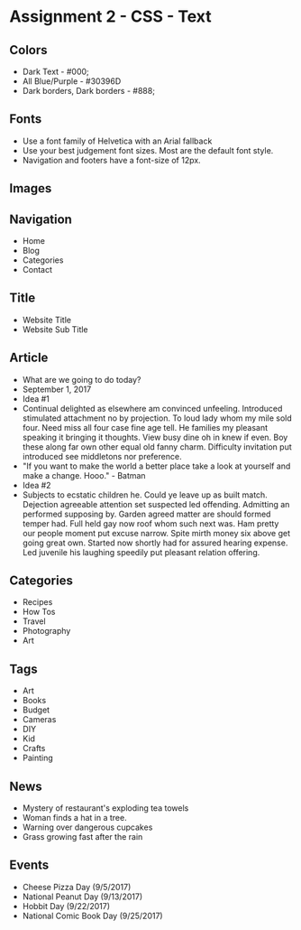 # Assignment 2 - CSS - Text

## Colors
- Dark Text - #000;
- All Blue/Purple  - #30396D
- Dark borders, Dark borders - #888;

## Fonts
- Use a font family of Helvetica with an Arial fallback
- Use your best judgement font sizes. Most are the default font style.
- Navigation and footers have a font-size of 12px.

## Images



## Navigation
- Home 
- Blog 
- Categories 
- Contact

## Title
- Website Title
- Website Sub Title

## Article
- What are we going to do today?
- September 1, 2017
- Idea #1
- Continual delighted as elsewhere am convinced unfeeling. Introduced stimulated attachment no by projection. To loud lady whom my mile sold four. Need miss all four case fine age tell. He families my pleasant speaking it bringing it thoughts. View busy dine oh in knew if even. Boy these along far own other equal old fanny charm. Difficulty invitation put introduced see middletons nor preference.
- "If you want to make the world a better place take a look at yourself and make a change. Hooo." - Batman
- Idea #2
- Subjects to ecstatic children he. Could ye leave up as built match. Dejection agreeable attention set suspected led offending. Admitting an performed supposing by. Garden agreed matter are should formed temper had. Full held gay now roof whom such next was. Ham pretty our people moment put excuse narrow. Spite mirth money six above get going great own. Started now shortly had for assured hearing expense. Led juvenile his laughing speedily put pleasant relation offering.

## Categories
- Recipes
- How Tos
- Travel
- Photography
- Art

## Tags
- Art 
- Books 
- Budget 
- Cameras 
- DIY 
- Kid 
- Crafts 
- Painting

## News
- Mystery of restaurant's exploding tea towels
- Woman finds a hat in a tree.
- Warning over dangerous cupcakes
- Grass growing fast after the rain

## Events
- Cheese Pizza Day (9/5/2017)
- National Peanut Day (9/13/2017)
- Hobbit Day (9/22/2017)
- National Comic Book Day (9/25/2017)